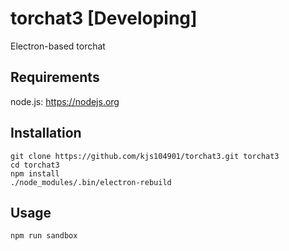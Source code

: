 # torchat3 [Developing]
Electron-based torchat

## Requirements

node.js: https://nodejs.org

## Installation

```
git clone https://github.com/kjs104901/torchat3.git torchat3
cd torchat3
npm install
./node_modules/.bin/electron-rebuild
```

## Usage

```
npm run sandbox
```
